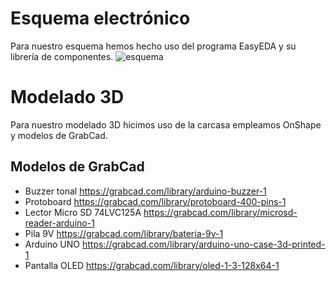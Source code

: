 # Esquema electrónico
Para nuestro esquema hemos hecho uso del programa EasyEDA y su librería de componentes. 
![esquema](https://github.com/leomachiavello/FundBio2024-2/blob/main/Im%C3%A1genes/Schematic_FUNBIO_2024-10-08.png?raw=true)
# Modelado 3D
Para nuestro modelado 3D hicimos uso de la carcasa empleamos OnShape y modelos de GrabCad.

## Modelos de GrabCad
- Buzzer tonal https://grabcad.com/library/arduino-buzzer-1
- Protoboard https://grabcad.com/library/protoboard-400-pins-1
- Lector Micro SD 74LVC125A https://grabcad.com/library/microsd-reader-arduino-1
- Pila 9V https://grabcad.com/library/bateria-9v-1
- Arduino UNO https://grabcad.com/library/arduino-uno-case-3d-printed-1
- Pantalla OLED https://grabcad.com/library/oled-1-3-128x64-1
